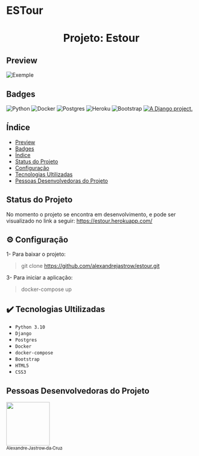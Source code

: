# ESTour


<h1 align="center"> Projeto: Estour</h1>

## Preview
![Exemple](https://github.com/alexandrejastrow/estour/blob/main/media/estour.gif)

## Badges
![Python](https://img.shields.io/badge/python-3670A0?style=for-the-badge&logo=python&logoColor=ffdd54)
![Docker](https://img.shields.io/badge/docker-%230db7ed.svg?style=for-the-badge&logo=docker&logoColor=white)
![Postgres](https://img.shields.io/badge/postgres-%23316192.svg?style=for-the-badge&logo=postgresql&logoColor=white)
![Heroku](https://img.shields.io/badge/heroku-%23430098.svg?style=for-the-badge&logo=heroku&logoColor=white)
![Bootstrap](https://img.shields.io/badge/bootstrap-%23563D7C.svg?style=for-the-badge&logo=bootstrap&logoColor=white)
<a href="http://www.djangoproject.com/"><img src="https://www.djangoproject.com/m/img/badges/djangoproject120x25.gif" border="0" alt="A Django project." title="A Django project." /></a>



## Índice 

* [Preview](#preview)
* [Badges](#badges)
* [Índice](#índice)
* [Status do Projeto](#status-do-Projeto)
* [Configuração](#configuração)
* [Tecnologias Ultilizadas](#tecnologias-ultilizadas)
* [Pessoas Desenvolvedoras do Projeto](#pessoas-desenvolvedoras)


## Status do Projeto

No momento o projeto se encontra em desenvolvimento, e pode ser visualizado no link a seguir:
https://estour.herokuapp.com/

## ⚙ Configuração

1- Para baixar o projeto:
> git clone https://github.com/alexandrejastrow/estour.git

3- Para iniciar a aplicação:
> docker-compose up

## ✔️ Tecnologias Ultilizadas

- ``Python 3.10``
- ``Django``
- ``Postgres``
- ``Docker``
- ``docker-compose``
- ``Bootstrap``
- ``HTML5``
- ``CSS3``

## Pessoas Desenvolvedoras do Projeto

[<img src="https://avatars.githubusercontent.com/u/52933958?v=4" width=115><br><sub>Alexandre Jastrow da Cruz</sub>](https://github.com/alexandrejastrow)
